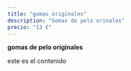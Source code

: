```yaml
---
title: "gomas originales"
description: "Gomas de pelo orinales"
precio: "13 €"
---
```


**gomas de pelo originales** 

este es el contenido